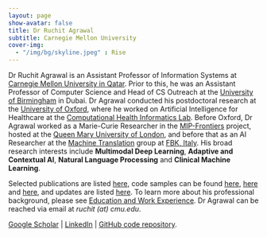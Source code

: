 ```yaml
---
layout: page
show-avatar: false
title: Dr Ruchit Agrawal
subtitle: Carnegie Mellon University
cover-img: 
  - "/img/bg/skyline.jpeg" : Rise
---
```


Dr Ruchit Agrawal is an Assistant Professor of Information Systems at [Carnegie Mellon University in Qatar](https://www.cmu.edu/). Prior to this, he was an Assistant Professor of Computer Science and Head of CS Outreach at the [University of Birmingham](https://www.birmingham.ac.uk/) in Dubai. Dr Agrawal conducted his postdoctoral research at the [University of Oxford](https://www.ox.ac.uk/), where he worked on Artificial Intelligence for Healthcare at the [Computational Health Informatics Lab](https://eng.ox.ac.uk/chi/). Before Oxford, Dr Agrawal worked as a Marie-Curie Researcher in the [MIP-Frontiers](https://mip-frontiers.eu/) project, hosted at the [Queen Mary University of London](https://www.qmul.ac.uk/), and before that as an AI Researcher at the [Machine Translation](https://ict.fbk.eu/units/hlt-mt/) group at [FBK, Italy](https://www.fbk.eu/en/). His broad research interests include **Multimodal Deep Learning**, **Adaptive and Contextual AI**, **Natural Language Processing** and **Clinical Machine Learning**. 

Selected publications are listed [here](/publications), code samples can be found [here](https://nbviewer.org/github/rragrawal/Deep-Learning-on-Chest-X-rays/blob/main/classifyLocalizeAttention.ipynb), [here](https://nbviewer.org/github/rragrawal/Deep-Learning-on-Chest-X-rays/blob/main/medicalImageCaptioning.ipynb) and [here](https://nbviewer.org/github/rragrawal/multimodalAlignment/blob/main/multiModalAlignment.ipynb), and updates are listed [here](/news). To learn more about his professional background, please see [Education and Work Experience](/background). 
Dr Agrawal can be reached via email at _ruchit (at) cmu.edu_. 

[Google Scholar](https://scholar.google.com/citations?user=2txekSkAAAAJ&hl=en) | [LinkedIn](https://www.linkedin.com/in/ruchit-agrawal/)  | [GitHub code repository](https://github.com/rragrawal).
